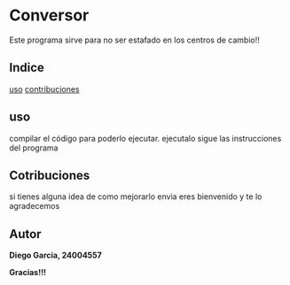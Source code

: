# Conversor

Este programa sirve para no ser estafado en los centros de cambio!!

## Indice
[uso](#uso)
[contribuciones](#contribuciones)
## uso
compilar el código para poderlo ejecutar.
ejecutalo
sigue las instrucciones del programa
## Cotribuciones
si tienes alguna idea de como mejorarlo envia eres bienvenido y te lo agradecemos

## Autor
**Diego Garcia, 24004557**


**Gracias!!!**
